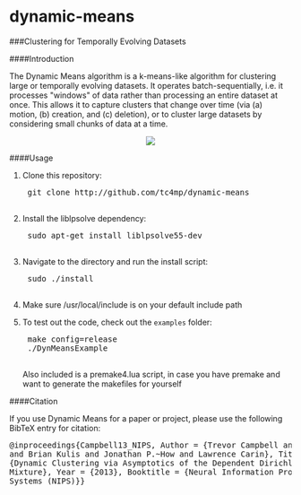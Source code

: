 dynamic-means
=============

###Clustering for Temporally Evolving Datasets

####Introduction

The Dynamic Means algorithm is a k-means-like algorithm for clustering large or temporally evolving datasets.
It operates batch-sequentially, i.e. it processes "windows" of data rather than processing an entire dataset
at once. This allows it to capture clusters that change over time (via (a) motion, (b) creation, and (c) deletion), or to
cluster large datasets by considering small chunks of data at a time.

<p align="center">
<img src="https://github.com/tc4mp/dynamic-means/blob/master/imgs/clustermotion.png?raw=true"/>
</p>


####Usage
1. Clone this repository:
	<pre>
    git clone http://github.com/tc4mp/dynamic-means
    </pre>

2. Install the liblpsolve dependency:
	<pre>
	sudo apt-get install liblpsolve55-dev
	</pre>

3. Navigate to the directory and run the install script:
	<pre>
	sudo ./install
	</pre>

4. Make sure /usr/local/include is on your default include path

5. To test out the code, check out the `examples` folder:
	<pre>
	make config=release
	./DynMeansExample
	</pre>

	Also included is a premake4.lua script, in case you have premake and want to generate the makefiles for yourself

####Citation

If you use Dynamic Means for a paper or project, please use the following BibTeX entry for citation:
	<pre>
    @inproceedings{Campbell13_NIPS,
    	Author = {Trevor Campbell and Miao Liu and Brian Kulis and Jonathan P.~How and Lawrence Carin},
    	Title = {Dynamic Clustering via Asymptotics of the Dependent Dirichlet Process Mixture},
    	Year = {2013},
    	Booktitle = {Neural Information Processing Systems (NIPS)}}
   	</pre>


